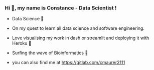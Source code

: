 ### Hi 👋, my name is Constance - Data Scientist !

<!--
**constancemaurer/constancemaurer** is a ✨ _special_ ✨ repository because its `README.md` (this file) appears on your GitHub profile.

Here are some ideas to get you started:

- 🔭 I’m currently working on ...
- 🌱 I’m currently learning ...
- 👯 I’m looking to collaborate on ...
- 🤔 I’m looking for help with ...
- 💬 Ask me about ...
- 📫 How to reach me: ...
- 😄 Pronouns: ...
- ⚡ Fun fact: ...
-->

* Data Science 🌱

* On my quest to learn all data science and software engineering.

* Love visualising my work in dash or streamlit and deploying it with Heroku 🔭

* Surfing the wave of Bioinformatics 👯

* you can also find me at https://gitlab.com/cmaurer2111
